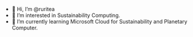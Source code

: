 - 👋 Hi, I’m @ruritea
- 👀 I’m interested in Sustainability Computing.
- 🌱 I’m currently learning Microsoft Cloud for Sustainability and Planetary Computer.

<!---
ruritea/ruritea is a ✨ special ✨ repository because its `README.md` (this file) appears on your GitHub profile.
You can click the Preview link to take a look at your changes.
--->
